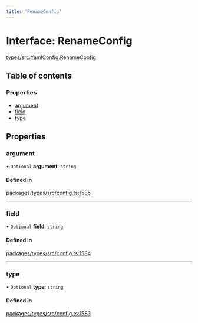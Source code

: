 ```yaml
---
title: 'RenameConfig'
---
```


# Interface: RenameConfig

[types/src](../modules/types_src).[YamlConfig](../modules/types_src.YamlConfig).RenameConfig

## Table of contents

### Properties

- [argument](types_src.YamlConfig.RenameConfig#argument)
- [field](types_src.YamlConfig.RenameConfig#field)
- [type](types_src.YamlConfig.RenameConfig#type)

## Properties

### argument

• `Optional` **argument**: `string`

#### Defined in

[packages/types/src/config.ts:1585](https://github.com/Urigo/graphql-mesh/blob/master/packages/types/src/config.ts#L1585)

___

### field

• `Optional` **field**: `string`

#### Defined in

[packages/types/src/config.ts:1584](https://github.com/Urigo/graphql-mesh/blob/master/packages/types/src/config.ts#L1584)

___

### type

• `Optional` **type**: `string`

#### Defined in

[packages/types/src/config.ts:1583](https://github.com/Urigo/graphql-mesh/blob/master/packages/types/src/config.ts#L1583)
